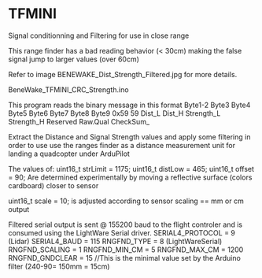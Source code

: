 # TFMINI 
Signal conditionning and Filtering for use in close range

This range finder has a bad reading behavior (< 30cm) making the false signal jump to larger values (over 60cm)

Refer to image BENEWAKE_Dist_Strength_Filtered.jpg for more details.




BeneWake_TFMINI_CRC_Strength.ino

This program reads the binary message in this format
Byte1-2   Byte3   Byte4   Byte5     Byte6     Byte7     Byte8    Byte9
0x59 59   Dist_L  Dist_H  Strength_L  Strength_H   Reserved   Raw.Qual  CheckSum_

Extract the Distance and Signal Strength values and apply some filtering in order to use 
use the ranges finder as a distance measurement unit for landing a quadcopter under ArduPilot

The values of:
uint16_t strLimit = 1175;
uint16_t distLow = 465; 
uint16_t offset = 90;
Are determined experimentally by moving a reflective surface (colors cardboard) closer to sensor

uint16_t scale = 10; is adjusted according to sensor scaling == mm or cm output

Filtered serial output is sent @ 155200 baud to the flight controler and is consumed using the LightWare Serial driver.
SERIAL4_PROTOCOL = 9 (Lidar)
SERIAL4_BAUD = 115
RNGFND_TYPE = 8 (LightWareSerial)
RNGFND_SCALING = 1
RNGFND_MIN_CM = 5
RNGFND_MAX_CM = 1200
RNGFND_GNDCLEAR = 15  //This is the minimal value set by the Arduino filter (240-90= 150mm = 15cm)
